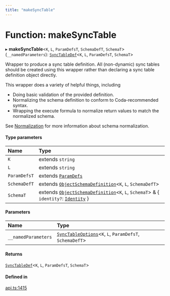 ```yaml
---
title: "makeSyncTable"
---
```

# Function: makeSyncTable

▸ **makeSyncTable**<`K`, `L`, `ParamDefsT`, `SchemaDefT`, `SchemaT`\>(`__namedParameters`): [`SyncTableDef`](../interfaces/SyncTableDef.md)<`K`, `L`, `ParamDefsT`, `SchemaT`\>

Wrapper to produce a sync table definition. All (non-dynamic) sync tables should be created
using this wrapper rather than declaring a sync table definition object directly.

This wrapper does a variety of helpful things, including
* Doing basic validation of the provided definition.
* Normalizing the schema definition to conform to Coda-recommended syntax.
* Wrapping the execute formula to normalize return values to match the normalized schema.

See [Normalization](/index.html#normalization) for more information about schema normalization.

#### Type parameters

| Name | Type |
| :------ | :------ |
| `K` | extends `string` |
| `L` | extends `string` |
| `ParamDefsT` | extends [`ParamDefs`](../types/ParamDefs.md) |
| `SchemaDefT` | extends [`ObjectSchemaDefinition`](../interfaces/ObjectSchemaDefinition.md)<`K`, `L`, `SchemaDefT`\> |
| `SchemaT` | extends [`ObjectSchemaDefinition`](../interfaces/ObjectSchemaDefinition.md)<`K`, `L`, `SchemaT`\> & { `identity?`: [`Identity`](../interfaces/Identity.md)  } |

#### Parameters

| Name | Type |
| :------ | :------ |
| `__namedParameters` | [`SyncTableOptions`](../interfaces/SyncTableOptions.md)<`K`, `L`, `ParamDefsT`, `SchemaDefT`\> |

#### Returns

[`SyncTableDef`](../interfaces/SyncTableDef.md)<`K`, `L`, `ParamDefsT`, `SchemaT`\>

#### Defined in

[api.ts:1415](https://github.com/coda/packs-sdk/blob/main/api.ts#L1415)

